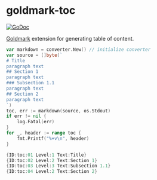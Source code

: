 # goldmark-toc

[![GoDoc](https://godoc.org/github.com/mdigger/goldmark-toc?status.svg)](https://godoc.org/github.com/mdigger/goldmark-toc)

[Goldmark](https://github.com/yuin/goldmark) extension for generating table of content.

```go
var markdown = converter.New() // initialize converter
var source = []byte(`
# Title
paragraph text
## Section 1
paragraph text
### Subsection 1.1
paragraph text
## Section 2
paragraph text
`)
toc, err := markdown(source, os.Stdout)
if err != nil {
	log.Fatal(err)
}
for _, header := range toc {
	fmt.Printf("%+v\n", header)
}
```

```go
{ID:toc:01 Level:1 Text:Title}
{ID:toc:02 Level:2 Text:Section 1}
{ID:toc:03 Level:3 Text:Subsection 1.1}
{ID:toc:04 Level:2 Text:Section 2}
```
